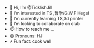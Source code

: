 - 👋 Hi, I’m @TicklishJill
- 👀 I’m interested in TS ,哲学/G.W.F Hegel
- 🌱 I’m currently learning TS,3d printer
- 💞️ I’m looking to collaborate on club
- 📫 How to reach me ...
- 😄 Pronouns: HJ
- ⚡ Fun fact: cook well

<!---
TicklishJill/TicklishJill is a ✨ special ✨ repository because its `README.md` (this file) appears on your GitHub profile.
You can click the Preview link to take a look at your changes.
--->
